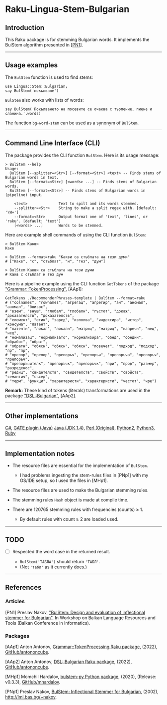 # Raku-Lingua-Stem-Bulgarian

## Introduction

This Raku package is for stemming Bulgarian words. 
It implements the BulStem algorithm presented in 
[[PN1](http://lml.bas.bg/~nakov/bulstem/)].

-------

## Usage examples

The `BulStem` function is used to find stems:

```perl6
use Lingua::Stem::Bulgarian;
say BulStem('покълване')
```

`BulStem` also works with lists of words:

```perl6
say BulStem('Покълването на посевите се очаква с търпение, пиене и сланина.'.words)
```

The function `bg-word-stem` can be used as a synonym of `BulStem`.

-------

## Command Line Interface (CLI)

The package provides the CLI function `BulStem`. Here is its usage message:

```shell
> BulStem --help                                                   
Usage:
  BulStem [--splitter=<Str>] [--format=<Str>] <text> -- Finds stems of Bulgarian words in text.
  BulStem [--format=<Str>] [<words> ...] -- Finds stems of Bulgarian words.
  BulStem [--format=<Str>] -- Finds stems of Bulgarian words in (pipeline) input.
  
    <text>              Text to spilt and its words stemmed.
    --splitter=<Str>    String to make a split regex with. [default: '\W+']
    --format=<Str>      Output format one of 'text', 'lines', or 'raku'. [default: 'text']
    [<words> ...]       Words to be stemmed.
```

Here are example shell commands of using the CLI function `BulStem`:

```shell
> BulStem Какви
Какв
  
> BulStem --format=raku "Какви са стъблата на тези думи"
# ["Какв", "с", "стъблат", "н", "тез", "дум"]

> BulStem Какви са стъблата на тези думи 
# Какв с стъблат н тез дум
```

Here is a pipeline example using the CLI function `GetTokens` of the package 
["Grammar::TokenProcessing"](https://github.com/antononcube/Raku-Grammar-TokenProcessing),
[AAp1]:

```shell
GetTokens ./RecommenderPhrases-template | BulStem --format=raku
# ("colnames", "rownames", "агрегац", "агрегир", "ан", "аномал", "аномал", "близос", 
# "взем", "внуш", "глобал", "глобалн", "гъстот", "докаж", "доказателств", "доказателств",
# "елемент", "етик", "заред", "изполва", "индексира", "истор", "консума", "латент", 
# "латентн", "локал", "локалн", "матриц", "матриц", "напречн", "нещ", "нещ", 
# "номализац", "нормализато", "нормализира", "обед", "обедин", "обработ", "обрат", 
# "обратн", "обясн", "обясн", "обясн", "повечет", "подход", "подход", "пр", "пр", 
# "препор", "препор", "препоръч", "препоръч", "препоръча", "препоръч", "препоръч", 
# "препоръчителк", "препоръчк", "препоръчк", "при", "проф", "размер", "разреденос", 
# "редиц", "свидетелств", "свидетелств", "свойств", "свойств", "семантич", "съсед", 
# "терм", "функци", "характеристи", "характеристи", "честот", "чре")
```

**Remark:** These kind of tokens (literals) transformations are used in the package 
["DSL::Bulgarian"](https://github.com/antononcube/Raku-DSL-Bulgarian),
[AAp2].

-------

## Other implementations

[C#](https://github.com/tbmihailov/bulstem-cs),
[GATE plugin (Java)](https://gate.ac.uk/gate/plugins/Lang_Bulgarian/src/gate/bulstem/BulStemPR.java)
[Java (JDK 1.4)](http://lml.bas.bg/~nakov/bulstem/Stemmer.java),
[Perl (Original)](http://lml.bas.bg/~nakov/bulstem/apply_stem.pl),
[Python2](https://github.com/peio/PyBulStem),
[Python3](https://github.com/mhardalov/bulstem-py),
[Ruby](https://github.com/tbmihailov/bulstem)


-------

## Implementation notes

- The resource files are essential for the implementation of `BulStem`.

   - I had problems ingesting the stem-rules files in [PNp1] with my OS/IDE setup, 
     so I used the files in [MHp1].

- The resource files are used to make the Bulgarian stemming rules.

- The stemming rules `Hash` object is made at compile time.

- There are 120765 stemming rules with frequencies (counts) ≥ 1. 
   
   - By default rules with count ≥ 2 are loaded used.
   

-------

## TODO

- [ ] Respected the word case in the returned result. 

   - `BulStem('ТАБЛА')` should return `'ТАБЛ'`. 
   - (Not `'табл'` as it currently does.) 

-------

## References

### Articles

[PN1] Preslav Nakov, 
["BulStem: Design and evaluation of inflectional stemmer for Bulgarian"](http://lml.bas.bg/~nakov/bulstem/index.html), 
In Workshop on Balkan Language Resources and Tools (Balkan Conference in Informatics).

### Packages

[AAp1] Anton Antonov,
[Grammar::TokenProcessing Raku package](https://github.com/antononcube/Raku-Grammar-TokenProcessing),
(2022),
[GitHub/antononcube](https://github.com/antononcube).

[AAp2] Anton Antonov,
[DSL::Bulgarian Raku package](https://github.com/antononcube/Raku-DSL-Bulgarian),
(2022),
[GitHub/antononcube](https://github.com/antononcube).

[MHp1] Momchil Hardalov,
[bulstem-py Python package](https://github.com/mhardalov/bulstem-py),
(2020), (Release: v0.3.3),
[GitHub/mhardalov](https://github.com/mhardalov).

[PNp1] Preslav Nakov,
[BulStem: Inflectional Stemmer for Bulgarian](http://lml.bas.bg/~nakov/bulstem/index.html),
(2002),
http://lml.bas.bg/~nakov.
